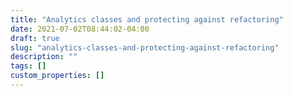 ```yaml
---
title: "Analytics classes and protecting against refactoring"
date: 2021-07-02T08:44:02-04:00
draft: true
slug: "analytics-classes-and-protecting-against-refactoring"
description: ""
tags: []
custom_properties: []
---
```

